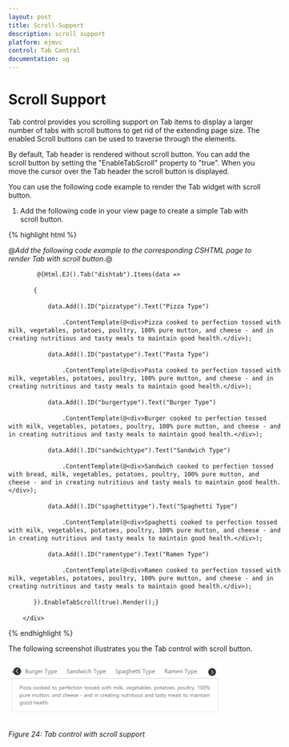 ```yaml
---
layout: post
title: Scroll-Support
description: scroll support
platform: ejmvc
control: Tab Control
documentation: ug
---
```


# Scroll Support

Tab control provides you scrolling support on Tab items to display a larger number of tabs with scroll buttons to get rid of the extending page size. The enabled Scroll buttons can be used to traverse through the elements.

By default, Tab header is rendered without scroll button. You can add the scroll button by setting the "EnableTabScroll" property to "true". When you move the cursor over the Tab header the scroll button is displayed.   



You can use the following code example to render the Tab widget with scroll button.

1. Add the following code in your view page to create a simple Tab with scroll button.


{% highlight html %}



@*Add the following code example to the corresponding CSHTML page to render Tab with scroll button.*@

<div style="width: 550px">

            @{Html.EJ().Tab("dishtab").Items(data =>

           {

               data.Add().ID("pizzatype").Text("Pizza Type")

                   .ContentTemplate(@<div>Pizza cooked to perfection tossed with milk, vegetables, potatoes, poultry, 100% pure mutton, and cheese - and in creating nutritious and tasty meals to maintain good health.</div>);

               data.Add().ID("pastatype").Text("Pasta Type")

                   .ContentTemplate(@<div>Pasta cooked to perfection tossed with milk, vegetables, potatoes, poultry, 100% pure mutton, and cheese - and in creating nutritious and tasty meals to maintain good health.</div>);

               data.Add().ID("burgertype").Text("Burger Type")

                   .ContentTemplate(@<div>Burger cooked to perfection tossed with milk, vegetables, potatoes, poultry, 100% pure mutton, and cheese - and in creating nutritious and tasty meals to maintain good health.</div>);

               data.Add().ID("sandwichtype").Text("Sandwich Type")

                   .ContentTemplate(@<div>Sandwich cooked to perfection tossed with bread, milk, vegetables, potatoes, poultry, 100% pure mutton, and cheese - and in creating nutritious and tasty meals to maintain good health.</div>);

               data.Add().ID("spaghettitype").Text("Spaghetti Type")

                   .ContentTemplate(@<div>Spaghetti cooked to perfection tossed with milk, vegetables, potatoes, poultry, 100% pure mutton, and cheese - and in creating nutritious and tasty meals to maintain good health.</div>);

               data.Add().ID("ramentype").Text("Ramen Type")

                   .ContentTemplate(@<div>Ramen cooked to perfection tossed with milk, vegetables, potatoes, poultry, 100% pure mutton, and cheese - and in creating nutritious and tasty meals to maintain good health.</div>);

           }).EnableTabScroll(true).Render();}

        </div>


{% endhighlight %}


The following screenshot illustrates you the Tab control with scroll button. 

![](Scroll-Support_images/Scroll-Support_img1.png)



_Figure 24: Tab control with scroll support_




